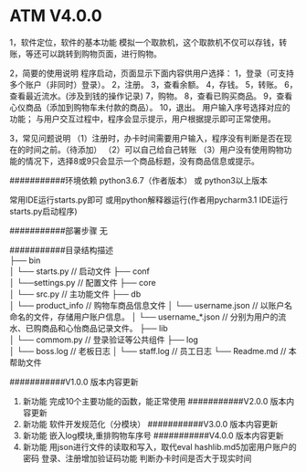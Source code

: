 ATM V4.0.0
===========================

1，软件定位，软件的基本功能
模拟一个取款机，这个取款机不仅可以存钱，转账，等还可以跳转到购物页面，进行购物。

2，简要的使用说明
程序启动，页面显示下面内容供用户选择：
1，登录（可支持多个账户（非同时）登录）。
2，注册。
3，查看余额。
4，存钱。
5，转账。
6，查看最近流水。(涉及到钱的操作记录)
7，购物。
8，查看已购买商品。
9，查看心仪商品（添加到购物车未付款的商品）。
10，退出。
用户输入序号选择对应的功能；
与用户交互过程中，程序会显示提示，用户根据提示即可正常使用。

3，常见问题说明
（1）注册时，办卡时间需要用户输入，程序没有判断是否在现在的时间之前。（待添加）
（2）可以自己给自己转账
（3）用户没有使用购物功能的情况下，选择8或9只会显示一个商品标题，没有商品信息或提示。

###########环境依赖
python3.6.7（作者版本） 
或 python3以上版本

常用IDE运行starts.py即可
或用python解释器运行(作者用pycharm3.1 IDE运行starts.py启动程序)

###########部署步骤
无

###########目录结构描述                  
├── bin                         
│   └── starts.py              // 启动文件
├── conf                       
│   └──settings.py             // 配置文件
├── core                       
│   └── src.py                 // 主功能文件
├── db                        
│   └── product_info           // 购物车商品信息文件
│   └── username.json          // 以账户名命名的文件，存储用户账户信息。
│   └── username_*.json        // 分别为用户的流水、已购商品和心怡商品记录文件。
├── lib                        
│   └── commom.py              // 登录验证等公共组件
├── log                                       
│   └── boss.log               // 老板日志
│   └── staff.log              // 员工日志
└── Readme.md                   // 本帮助文件


###########V1.0.0 版本内容更新
1. 新功能     完成10个主要功能的函数，能正常使用
###########V2.0.0 版本内容更新
1. 新功能     软件开发规范化（分模块）
###########V3.0.0 版本内容更新
1. 新功能     嵌入log模块,重排购物车序号
###########V4.0.0 版本内容更新
1. 新功能     用json进行文件的读取和写入，取代eval
              hashlib.md5加密用户账户的密码
              登录、注册增加验证码功能
              判断办卡时间是否大于现实时间
